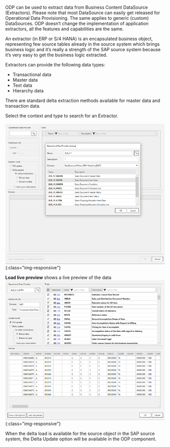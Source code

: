ODP can be used to extract data from  Business Content DataSource (Extractors). 
Please note that most DataSource can easily get released for Operational Data Provisioning. 
The same applies to generic (custom) DataSources. ODP doesn’t change the implementation of application extractors, all the features and capabilities are the same. 

An extractor (in ERP or S/4 HANA) is an encapsulated business object, representing few source tables already in the source system  which brings business logic and it’s really a strength of the SAP source system because it’s very easy to get the business logic extracted. 

Extractors can provide the following data types:
- Transactional data
- Master data
- Text data
- Hierarchy data

There are standard delta extraction methods available for master data and transaction data. 

Select the context and type to search for an Extractor. <br/>
<br/>
![Datasource Sales Document Item Data (2LIS_11_VAITM)](/img/content/odp/odp-datasource-2lis-11-vaitm-01.png){:class="img-responsive"}

**Load live preview** 
shows a live preview of the data <br/>
![Datasource Preview](/img/content/odp/odp-datasource-2lis-11-vaitm-02-preview.png){:class="img-responsive"}

When the delta load is available for the source object in the SAP source system, the Delta Update option will be available in the ODP component. 